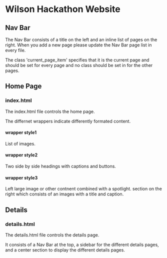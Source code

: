 # Wilson Hackathon Website

## Nav Bar
The Nav Bar consists of a title on the left and an inline list of pages on the right. When you add a new page please update the Nav Bar page list in every file.

The class 'current_page_item' specifies that it is the current page and should be set for every page and no class should be set in for the other pages.

## Home Page
### index.html

The index.html file controls the home page.

The differnet wrappers indicate differently formated content.

#### wrapper style1
List of images.

#### wrapper style2
Two side by side headings with captions and buttons.

#### wrapper style3
Left large image or other contnent combined with a spotlight. section on the right which consists of an images with a title and caption.

## Details
### details.html

The details.html file controls the details page.

It consists of a Nav Bar at the top, a sidebar for the different details pages, and a center section to display the different details pages.